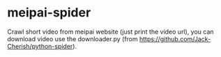 # meipai-spider
Crawl short video from meipai website (just print the video url), you can download video use the downloader.py (from https://github.com/Jack-Cherish/python-spider).
